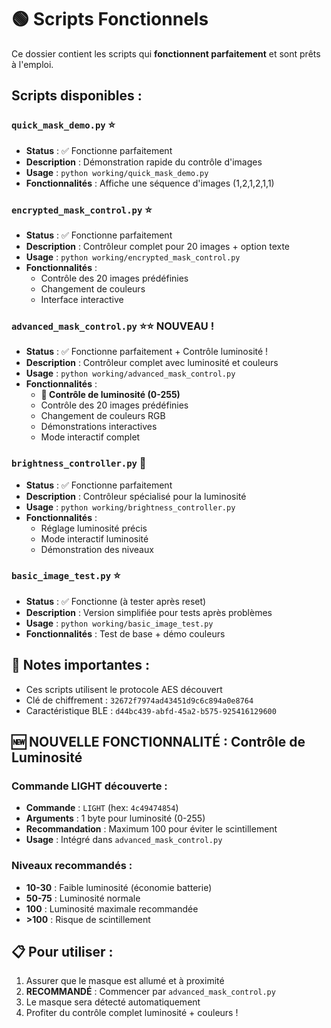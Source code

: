 # 🟢 Scripts Fonctionnels

Ce dossier contient les scripts qui **fonctionnent parfaitement** et sont prêts à l'emploi.

## Scripts disponibles :

### `quick_mask_demo.py` ⭐
- **Status** : ✅ Fonctionne parfaitement
- **Description** : Démonstration rapide du contrôle d'images
- **Usage** : `python working/quick_mask_demo.py`
- **Fonctionnalités** : Affiche une séquence d'images (1,2,1,2,1,1)

### `encrypted_mask_control.py` ⭐
- **Status** : ✅ Fonctionne parfaitement  
- **Description** : Contrôleur complet pour 20 images + option texte
- **Usage** : `python working/encrypted_mask_control.py`
- **Fonctionnalités** : 
  - Contrôle des 20 images prédéfinies
  - Changement de couleurs
  - Interface interactive

### `advanced_mask_control.py` ⭐⭐ **NOUVEAU !**
- **Status** : ✅ Fonctionne parfaitement + Contrôle luminosité !
- **Description** : Contrôleur complet avec luminosité et couleurs
- **Usage** : `python working/advanced_mask_control.py`
- **Fonctionnalités** : 
  - **🔆 Contrôle de luminosité (0-255)**
  - Contrôle des 20 images prédéfinies
  - Changement de couleurs RGB
  - Démonstrations interactives
  - Mode interactif complet

### `brightness_controller.py` 🔆
- **Status** : ✅ Fonctionne parfaitement
- **Description** : Contrôleur spécialisé pour la luminosité
- **Usage** : `python working/brightness_controller.py`
- **Fonctionnalités** : 
  - Réglage luminosité précis
  - Mode interactif luminosité
  - Démonstration des niveaux

### `basic_image_test.py` ⭐
- **Status** : ✅ Fonctionne (à tester après reset)
- **Description** : Version simplifiée pour tests après problèmes
- **Usage** : `python working/basic_image_test.py`
- **Fonctionnalités** : Test de base + démo couleurs

## 🔑 Notes importantes :
- Ces scripts utilisent le protocole AES découvert
- Clé de chiffrement : `32672f7974ad43451d9c6c894a0e8764`
- Caractéristique BLE : `d44bc439-abfd-45a2-b575-925416129600`

## 🆕 **NOUVELLE FONCTIONNALITÉ : Contrôle de Luminosité**

### Commande LIGHT découverte :
- **Commande** : `LIGHT` (hex: `4c49474854`)
- **Arguments** : 1 byte pour luminosité (0-255)
- **Recommandation** : Maximum 100 pour éviter le scintillement
- **Usage** : Intégré dans `advanced_mask_control.py`

### Niveaux recommandés :
- **10-30** : Faible luminosité (économie batterie)
- **50-75** : Luminosité normale 
- **100** : Luminosité maximale recommandée
- **>100** : Risque de scintillement

## 📋 Pour utiliser :
1. Assurer que le masque est allumé et à proximité
2. **RECOMMANDÉ** : Commencer par `advanced_mask_control.py`
3. Le masque sera détecté automatiquement
4. Profiter du contrôle complet luminosité + couleurs !
